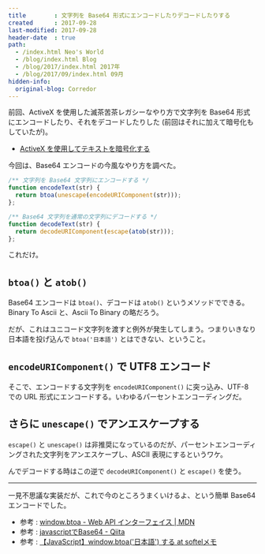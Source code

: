 ```yaml
---
title        : 文字列を Base64 形式にエンコードしたりデコードしたりする
created      : 2017-09-28
last-modified: 2017-09-28
header-date  : true
path:
  - /index.html Neo's World
  - /blog/index.html Blog
  - /blog/2017/index.html 2017年
  - /blog/2017/09/index.html 09月
hidden-info:
  original-blog: Corredor
---
```


前回、ActiveX を使用した滅茶苦茶レガシーなやり方で文字列を Base64 形式にエンコードしたり、それをデコードしたりした (前回はそれに加えて暗号化もしていたが)。

- [ActiveX を使用してテキストを暗号化する](/blog/2017/09/27-01.html)

今回は、Base64 エンコードの今風なやり方を調べた。

```javascript
/** 文字列を Base64 文字列にエンコードする */
function encodeText(str) {
  return btoa(unescape(encodeURIComponent(str)));
};

/** Base64 文字列を通常の文字列にデコードする */
function decodeText(str) {
  return decodeURIComponent(escape(atob(str)));
};
```

これだけ。

## `btoa()` と `atob()`

Base64 エンコードは `btoa()`、デコードは `atob()` というメソッドでできる。Binary To Ascii と、Ascii To Binary の略だろう。

だが、これはユニコード文字列を渡すと例外が発生してしまう。つまりいきなり日本語を投げ込んで `btoa('日本語')` とはできない、ということ。

## `encodeURIComponent()` で UTF8 エンコード

そこで、エンコードする文字列を `encodeURIComponent()` に突っ込み、UTF-8 での URL 形式にエンコードする。いわゆるパーセントエンコーディングだ。

## さらに `unescape()` でアンエスケープする

`escape()` と `unescape()` は非推奨になっているのだが、パーセントエンコーディングされた文字列をアンエスケープし、ASCII 表現にするというワケ。

んでデコードする時はこの逆で `decodeURIComponent()` と `escape()` を使う。

-----

一見不思議な実装だが、これで今のところうまくいけるよ、という簡単 Base64 エンコードでした。

- 参考 : [window.btoa - Web API インターフェイス | MDN](https://developer.mozilla.org/ja/docs/Web/API/WindowBase64/btoa)
- 参考 : [javascriptでBase64 - Qiita](http://qiita.com/weal/items/1a2af81138cd8f49937d)
- 参考 : [【JavaScript】window.btoa('日本語') する at softelメモ](https://www.softel.co.jp/blogs/tech/archives/4133)
